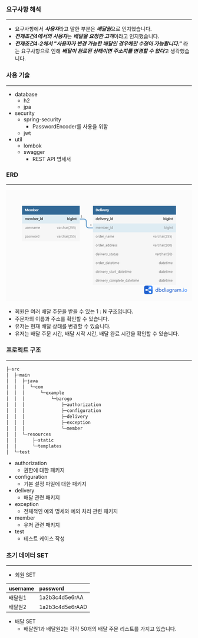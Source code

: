 ### 요구사항 해석

--- 
- 요구사항에서 ***사용자***라고 말한 부분은 ***배달원***으로 인지했습니다.
- ***전제조건4에서의 사용자***는 ***배달을 요청한 고객***이라고 인지했습니다.
- ***전제조건4-2에서 "사용자가 변경 가능한 배달인 경우에만 수정이 가능합니다."*** 라는 요구사항으로 인해 ***배달이 완료된 상태이면 주소지를 변경할 수 없다***고 생각했습니다. 

### 사용 기술

---

* database
  * h2
  * jpa
* security
  * spring-security
    * PasswordEncoder를 사용을 위함
  * jwt
* util
  * lombok
  * swagger
    * REST API 명세서


### ERD

---
![img.png](img.png)


* 회원은 여러 배달 주문을 받을 수 있는 1 : N 구조입니다.
* 주문자의 이름과 주소를 확인할 수 있습니다.
* 유저는 현재 배달 상태를 변경할 수 있습니다.
* 유저는 배달 주문 시간, 배달 시작 시간, 배달 완료 시간을 확인할 수 있습니다.



### 프로젝트 구조

--- 

```text
├─src
│  ├─main
│  │  ├─java
│  │  │  └─com
│  │  │      └─example
│  │  │          └─barogo
│  │  │              ├─authorization
│  │  │              ├─configuration
│  │  │              ├─delivery
│  │  │              ├─exception
│  │  │              └─member
│  │  └─resources
│  │      ├─static
│  │      └─templates
│  └─test
```
* authorization
  * 권한에 대한 패키지
* configuration
  * 기본 설정 파일에 대한 패키지
* delivery
  * 배달 관련 패키지
* exception
  * 전체적인 예외 명세와 예외 처리 관련 패키지
* member
  * 유저 관련 패키지
* test
  * 테스트 케이스 작성
  
### 초기 데이터 SET

---

* 회원 SET

|username|password|
|:---------|:-----------|
|배달원1|1a2b3c4d5e6rAA|
|배달원2|1a2b3c4d5e6rAAD|
  
* 배달 SET
  * 배달원1과 배달원2는 각각 50개의 배달 주문 리스트를 가지고 있습니다.